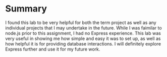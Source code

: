 # Summary
I found this lab to be very helpful for both the term project as well as any individual projects that I may undertake in the future. While I was faimilar to node.js prior to this assignment, I had no Express experience. This lab was very useful in showing me how simple and easy it was to set up, as well as how helpful it is for providing database interactions. I will definitely explore Express further and use it for my future work. 
